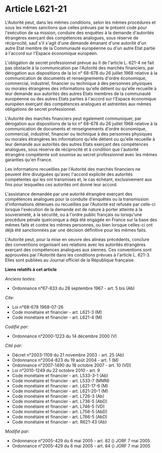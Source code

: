 # Article L621-21

L'Autorité peut, dans les mêmes conditions, selon les mêmes procédures et sous les mêmes sanctions que celles prévues par le
présent code pour l'exécution de sa mission, conduire des enquêtes à la demande d'autorités étrangères exerçant des
compétences analogues, sous réserve de réciprocité, sauf s'il s'agit d'une demande émanant d'une autorité d'un autre Etat
membre de la Communauté européenne ou d'un autre Etat partie à l'accord sur l'Espace économique européen.

L'obligation de secret professionnel prévue au II de l'article L. 621-4 ne fait pas obstacle à la communication par
l'Autorité des marchés financiers, par dérogation aux dispositions de la loi n° 68-678 du 26 juillet 1968 relative à la
communication de documents et renseignements d'ordre économique, commercial, industriel, financier ou technique à des
personnes physiques ou morales étrangères des informations qu'elle détient ou qu'elle recueille à leur demande aux autorités
des autres Etats membres de la communauté européenne ou des autres Etats parties à l'accord sur l'Espace économique européen
exerçant des compétences analogues et astreintes aux mêmes obligations de secret professionnel.

L'Autorité des marchés financiers peut également communiquer, par dérogation aux dispositions de la loi n° 68-678 du 26
juillet 1968 relative à la communication de documents et renseignements d'ordre économique, commercial, industriel, financier
ou technique à des personnes physiques ou morales étrangères les informations qu'elle détient ou qu'elle recueille à leur
demande aux autorités des autres Etats exerçant des compétences analogues, sous réserve de réciprocité et à condition que
l'autorité étrangère compétente soit soumise au secret professionnel avec les mêmes garanties qu'en France.

Les informations recueillies par l'Autorité des marchés financiers ne peuvent être divulguées qu'avec l'accord explicite des
autorités compétentes qui les ont transmises et, le cas échéant, exclusivement aux fins pour lesquelles ces autorités ont
donné leur accord.

L'assistance demandée par une autorité étrangère exerçant des compétences analogues pour la conduite d'enquêtes ou la
transmission d'informations détenues ou recueillies par l'Autorité est refusée par celle-ci lorsque l'exécution de la demande
est de nature à porter atteinte à la souveraineté, à la sécurité, ou à l'ordre public français ou lorsqu'une procédure pénale
quelconque a déjà été engagée en France sur la base des mêmes faits et contre les mêmes personnes, ou bien lorsque celles-ci
ont déjà été sanctionnées par une décision définitive pour les mêmes faits.

L'Autorité peut, pour la mise en oeuvre des alinéas précédents, conclure des conventions organisant ses relations avec les
autorités étrangères exerçant des compétences analogues aux siennes. Ces conventions sont approuvées par l'Autorité dans les
conditions prévues à l'article L. 621-3. Elles sont publiées au Journal officiel de la République française.

**Liens relatifs à cet article**

_Anciens textes_:

  - Ordonnance n°67-833 du 28 septembre 1967 - art. 5 bis (Ab)

_Cite_:

  - Loi n°68-678 1968-07-26
  - Code monétaire et financier - art. L621-3 (M)
  - Code monétaire et financier - art. L621-4 (M)

_Codifié par_:

  - Ordonnance n°2000-1223 du 14 décembre 2000 (V)

_Cité par_:

  - Décret n°2003-1109 du 21 novembre 2003 - art. 25 (Ab)
  - Ordonnance n°2004-823 du 19 août 2004 - art. 1 (M)
  - Ordonnance n°2007-1490 du 18 octobre 2007 - art. 10 (VD)
  - Loi n°2010-1249 du 22 octobre 2010 - art. 9
  - Code monétaire et financier - art. L533-3-1 (Ab)
  - Code monétaire et financier - art. L533-7 (MMN)
  - Code monétaire et financier - art. L621-17-6 (M)
  - Code monétaire et financier - art. L621-20-1 (M)
  - Code monétaire et financier - art. L726-3 (Ab)
  - Code monétaire et financier - art. L736-5 (AbD)
  - Code monétaire et financier - art. L746-5 (VD)
  - Code monétaire et financier - art. L756-5 (AbD)
  - Code monétaire et financier - art. L766-5 (AbD)
  - Code monétaire et financier - art. R621-43 (Ab)

_Modifié par_:

  - Ordonnance n°2005-429 du 6 mai 2005 - art. 82 () JORF 7 mai 2005
  - Ordonnance n°2005-429 du 6 mai 2005 - art. 84 () JORF 7 mai 2005
